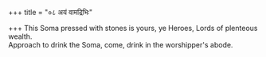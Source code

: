 +++
title = "०८ अयं वामद्रिभिः"

+++
This Soma pressed with stones is yours, ye Heroes, Lords of plenteous wealth.  
     Approach to drink the Soma, come, drink in the worshipper's abode.